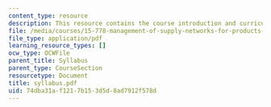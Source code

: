 ```yaml
---
content_type: resource
description: This resource contains the course introduction and curriculum.
file: /media/courses/15-778-management-of-supply-networks-for-products-and-services-summer-2004/74dba31af1217b153d5d8ad7912f578d_syllabus.pdf
file_type: application/pdf
learning_resource_types: []
ocw_type: OCWFile
parent_title: Syllabus
parent_type: CourseSection
resourcetype: Document
title: syllabus.pdf
uid: 74dba31a-f121-7b15-3d5d-8ad7912f578d
---
```

